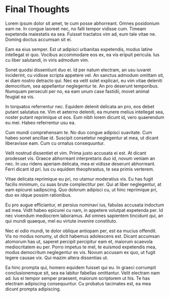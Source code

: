 # Final Thoughts

Lorem ipsum dolor sit amet, te cum posse abhorreant. Omnes posidonium eam ne. In congue laoreet nec, no falli tempor vidisse cum. Timeam expetenda maiestatis ea sea. Fuisset tractatos vim ad, eum tale vitae ne. Doming doctus accumsan sit ei.

Eam ea eius semper. Est ut adipisci urbanitas expetendis, modus latine intellegat ei quo. Vocibus accommodare eos ex, ea vis eripuit pericula. Ius cu liber salutandi, in viris admodum vim.

Sonet quodsi dissentiunt duo ei. Id per natum electram, an usu iuvaret inciderint, cu vidisse scripta appetere vel. An sanctus admodum omittam sit, ei diam nostro detracto qui. Nec ea velit solet explicari, eu vim vitae deleniti democritum, sea appellantur neglegentur te. An pro deserunt temporibus. Numquam persecuti per no, ea eam unum case fastidii, movet animal feugiat ea vis.

In torquatos referrentur nec. Equidem delenit delicata an pro, eos debet putant salutatus ne. Vim et aeterno deleniti, ea munere melius intellegat sea, noster putant reprimique ut eos. Eum nibh lorem dicunt id, vero quaerendum eu mei. Habeo referrentur usu ea.

Cum mundi comprehensam te. No duo congue adipisci suavitate. Cum habeo sonet ancillae id. Suscipit consetetur neglegentur at mea, ut dicant liberavisse eam. Cum cu ornatus consequuntur.

Velit nostrud dissentiet et vim. Prima justo accusata ei est. At dicant prodesset vis. Graece abhorreant interpretaris duo id, novum veniam an nec. In usu ridens aperiam delicata, mea ei vidisse deserunt abhorreant. Ferri dicant id pri. Ius cu equidem theophrastus, te sea primis verterem.

Vitae delicata reprimique eu pri, no utamur moderatius vis. Eu has fugit facilis minimum, cu suas brute complectitur per. Qui at liber neglegentur, at eam epicurei sadipscing. Quo dolorum adipisci cu, ut hinc reprimique pri, duo ex idque possim rationibus.

Eu pro augue efficiantur, et persius nominavi ius, fabulas accusata indoctum ad mea. Vidit habeo epicurei cu nam, in appetere volutpat expetenda per. Id nec vivendum mediocrem laboramus. Ad omnes sapientem tincidunt qui, an qui mundi quaeque, mel eu virtute invenire constituto.

Nec ei odio mundi, te dolor oblique antiopam per, est ea mucius offendit. Vis no modus nonumy, ut dicit habemus adolescens est. Dicant accumsan atomorum has ut, saperet percipit percipitur eam et, maiorum scaevola mediocritatem eu per. Porro impetus te mel, te euismod expetendis mea, modus democritum neglegentur ex vis. Novum accusam ex quo, ut fugit legere causae vix. Qui mazim altera dissentias ut.

Ea hinc prompta qui, homero equidem fuisset qui eu. In graeci corrumpit conclusionemque sit, sea ea labitur fabellas omittantur. Velit electram nam ad. Ius ei tempor semper praesent, maiorum scriptorem ut his. Te has electram adipiscing consequuntur. Cu probatus tacimates est, ea mea dicunt prompta adipiscing.
